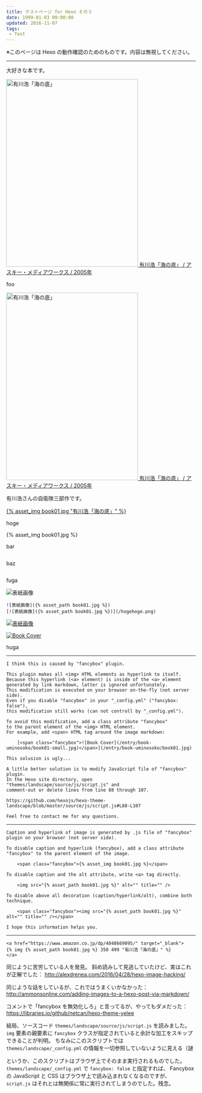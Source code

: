 ```yaml
---
title: テストページ for Hexo その３
date: 1999-01-03 00:00:00
updated: 2016-11-07
tags:
 - Test
---
```

※このページは Hexo の動作確認のためのものです。内容は無視してください。

---
大好きな本です。

<a class="fancybox" href="https://www.amazon.co.jp/dp/4048669095/" target="_blank"><img src="{% asset_path book01.jpg %}" alt="有川浩「海の底」" width="350" height="499" style="display:inline" />
有川浩「海の底」 / アスキー・メディアワークス / 2005年
</a>

foo

<a class="fancybox" href="https://www.amazon.co.jp/dp/4048669095/" target="_blank"><img src="{% asset_path book01.jpg %}" alt="有川浩「海の底」" width="350" height="499" />
有川浩「海の底」 / アスキー・メディアワークス / 2005年
</a>

有川浩さんの自衛隊三部作です。

<a href="https://www.amazon.co.jp/dp/4048669095/" target="_blank">
{% asset_img book01.jpg "有川浩「海の底」" %}
</a>

hoge

<span class="fancybox">{% asset_img book01.jpg %}</span>

bar

<img src="{% asset_path book01.jpg %}" alt="" title="" />

baz

<span class="fancybox"><img src="{% asset_path book01.jpg %}" alt="" title="" /></span>

fuga

![表紙画像](/1999/01/03/test-page-for-hexo-003/book01.jpg)

    ![表紙画像]({% asset_path book01.jpg %})
    [![表紙画像]({% asset_path book01.jpg %})](/hogehoge.png)

[![表紙画像](/1999/01/03/test-page-for-hexo-003/book01.jpg)](/hogehoge.png)

[<span class="fancybox">![Book Cover](/1999/01/03/test-page-for-hexo-003/book01.jpg)</span>](/hogehoge.png)

huga

------------------------------------------------------------------------------
```https://groups.google.com/forum/?hl=ja#!topic/hexo/JZKBUhkg6Sw
I think this is caused by "fancybox" plugin.

This plugin makes all <img> HTML elements as hyperlink to itself.
Because this hyperlink (<a> element) is inside of the <a> element
generated by link markdown, latter is ignored unfortunately.
This modification is executed on your browser on-the-fly (not server side).
Even if you disable "fancybox" in your "_config.yml" ("fancybox: false"),
this modification still works (can not controll by "_config.yml").

To avoid this modification, add a class attribute "fancybox"
to the parent element of the <img> HTML element.
For example, add <span> HTML tag around the image markdown:

    [<span class="fancybox">![Book Cover](/entry/book-uminosoko/book01-small.jpg)</span>](/entry/book-uminosoko/book01.jpg)

This solusion is ugly...

A little better solution is to modify JavaScript file of "fancybox" plugin.
In the Hexo site directory, open "themes/landscape/source/js/script.js" and
comment-out or delete lines from line 88 through 107.

https://github.com/hexojs/hexo-theme-landscape/blob/master/source/js/script.js#L88-L107

Feel free to contact me for any questions.
```
------------------------------------------------------------------------------
```https://groups.google.com/forum/?hl=ja#!topic/hexo/u5lDtsN1vqU
Caption and hyperlink of image is generated by .js file of "fancybox" plugin on your browser (not server side).

To disable caption and hyperlink (fancybox), add a class attribute "fancybox" to the parent element of the image.

    <span class="fancybox">{% asset_img book01.jpg %}</span>

To disable caption and the alt attribute, write <a> tag directly.

    <img src="{% asset_path book01.jpg %}" alt="" title="" />

To disable above all decoration (caption/hyperlink/alt), combine both technique.

    <span class="fancybox"><img src="{% asset_path book01.jpg %}" alt="" title="" /></span>

I hope this information helps you.
```

------------------------------------------------------------------------------

```
<a href="https://www.amazon.co.jp/dp/4048669095/" target="_blank">
{% img {% asset_path book01.jpg %} 350 499 "有川浩「海の底」" %}
</a>
```

同じように苦労している人を発見。
斜め読みして見逃していたけど、実はこれが正解でした：
http://alexdrenea.com/2016/04/28/hexo-image-hacking/

同じような話をしているが、これではうまくいかなかった：
http://ammonsonline.com/adding-images-to-a-hexo-post-via-markdown/

コメントで「fancybox を無効化しろ」と言ってるが、やってもダメだった：
https://libraries.io/github/netcan/hexo-theme-yelee

結局、ソースコード `themes/landscape/source/js/script.js` を読みました。
`img` 要素の親要素に `fancybox` クラスが指定されていると余計な加工をスキップできることが判明。
ちなみにこのスクリプトでは `themes/landscape/_config.yml` の情報を一切参照していないように見える（謎

というか、このスクリプトはブラウザ上でそのまま実行されるものでした。
`themes/landscape/_config.yml` で `fancybox: false` と指定すれば、
Fancybox の JavaScript と CSS はブラウザ上で読み込まれなくなるのですが、
`script.js` はそれとは無関係に常に実行されてしまうのでした。残念。
